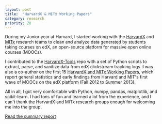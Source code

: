 ```yaml
---
layout: post
title:  "HarvardX & MITx Working Papers"
category: research
priority: 20
---
```

During my Junior year at Harvard, I started working with the [HarvardX](http://harvardx.harvard.edu/) and [MITx](http://odl.mit.edu/beyond-campus/mitx-edx-moocs) research teams to clean and analyze data generated by students taking courses on edX, an open-source platform for massive open online courses (MOOCs). 

I contributed to the [HarvardX-Tools](https://github.com/jimwaldo/HarvardX-Tools) repo with a set of Python scripts to extract, parse, and sanitize data from edX clickstream tracking logs. I was also a co-author on the first 15 [HarvardX and MITx Working Papers](http://papers.ssrn.com/sol3/papers.cfm?abstract_id=2381263), which report general statistics and early findings from Harvard and MIT's first wave of MOOCs on the edX platform (Fall 2012 to Summer 2013). 

All in all, I got very comfortable with Python, numpy, pandas, matplotlib, and scikit-learn. I had tons of fun and learned a lot from the experience, and I can't thank the HarvardX and MITx research groups enough for welcoming me into the group. 

[Read the summary report](http://papers.ssrn.com/sol3/papers.cfm?abstract_id=2381263)